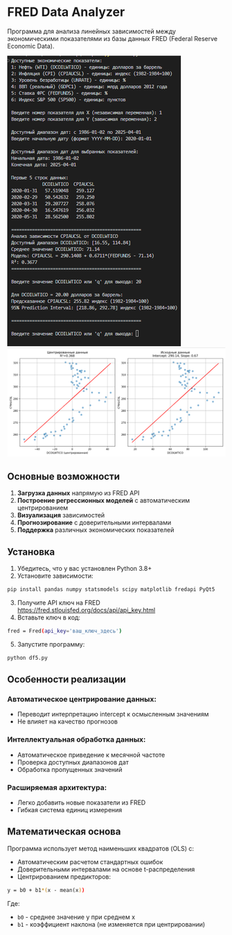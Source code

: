 # FRED Data Analyzer

Программа для анализа линейных зависимостей между экономическими показателями из базы данных FRED (Federal Reserve Economic Data).

![App Screenshot](screenshots/fred1.png)
![App Screenshot](screenshots/fred2.png)

## Основные возможности

1. **Загрузка данных** напрямую из FRED API
2. **Построение регрессионных моделей** с автоматическим центрированием
3. **Визуализация** зависимостей
4. **Прогнозирование** с доверительными интервалами
5. **Поддержка** различных экономических показателей

## Установка

1. Убедитесь, что у вас установлен Python 3.8+
2. Установите зависимости:
```bash
pip install pandas numpy statsmodels scipy matplotlib fredapi PyQt5
```
3. Получите API ключ на FRED https://fred.stlouisfed.org/docs/api/api_key.html
4. Вставьте ключ в код:
```bash
fred = Fred(api_key='ваш_ключ_здесь')
```
5. Запустите программу:
```bash
python df5.py
```
## Особенности реализации

### Автоматическое центрирование данных:
- Переводит интерпретацию intercept к осмысленным значениям  
- Не влияет на качество прогнозов

### Интеллектуальная обработка данных:
- Автоматическое приведение к месячной частоте  
- Проверка доступных диапазонов дат  
- Обработка пропущенных значений  

### Расширяемая архитектура:
- Легко добавить новые показатели из FRED  
- Гибкая система единиц измерения  

## Математическая основа

Программа использует метод наименьших квадратов (OLS) с:
- Автоматическим расчетом стандартных ошибок  
- Доверительными интервалами на основе t-распределения  
- Центрированием предикторов:
```bash
y = b0 + b1*(x - mean(x))
```
Где:
- `b0` - среднее значение y при среднем x  
- `b1` - коэффициент наклона (не изменяется при центрировании)  
